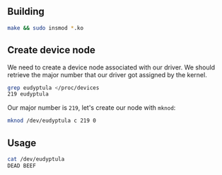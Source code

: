 ## Building

```bash
make && sudo insmod *.ko
```

## Create device node

We need to create a device node associated with our driver.
We should retrieve the major number that our driver
got assigned by the kernel.

```bash
grep eudyptula </proc/devices
219 eudyptula
```

Our major number is `219`, let's create our node with `mknod`:

```bash
mknod /dev/eudyptula c 219 0
```

## Usage

```bash
cat /dev/eudyptula
DEAD BEEF
```
